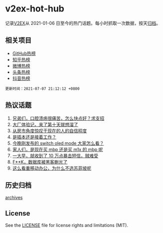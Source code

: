# v2ex-hot-hub

 记录[V2EX](https://www.v2ex.com/)从 2021-01-06 日至今的热门话题。每小时抓取一次数据，按天[归档](archives)。
 
 ## 相关项目

- [GitHub热榜](https://github.com/snaildev/github-hot-hub)
- [知乎热榜](https://github.com/snaildev/zhihu-hot-hub)
- [微博热榜](https://github.com/snaildev/weibo-hot-hub)
- [头条热榜](https://github.com/snaildev/toutiao-hot-hub)
- [抖音热榜](https://github.com/snaildev/douyin-hot-hub)


 `更新时间：2021-07-07 21:12:12 +0800`

## 热议话题

1. [兄弟们，口腔溃疡很痛苦，怎么快点好？求支招](https://www.v2ex.com/t/788021)
1. [大厂体验记，来了第十天就想溜了](https://www.v2ex.com/t/788005)
1. [从房市角度惊叹于现在的人的自信程度](https://www.v2ex.com/t/788100)
1. [是插本还是接着工作？](https://www.v2ex.com/t/788002)
1. [今晚刚发布的 switch oled mode 大家怎么看？](https://www.v2ex.com/t/787972)
1. [家人们，是现在买 mbp 还是买 m1x 的 mbp 呢](https://www.v2ex.com/t/787997)
1. [一大早，就收到了 10 万点暴击短信，贼难受](https://www.v2ex.com/t/788000)
1. [F**K，数据库被黑客删光了](https://www.v2ex.com/t/788046)
1. [这么看重移动办公，为什么不选苏菲坡呢](https://www.v2ex.com/t/788049)

## 历史归档

[archives](archives)

## License

See the [LICENSE](LICENSE) file for license rights and limitations (MIT).
